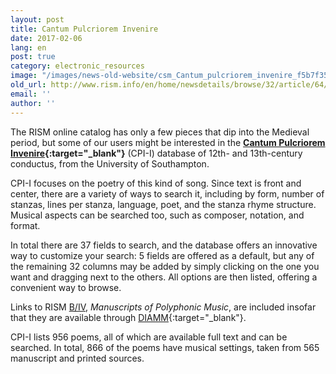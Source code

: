 ```yaml
---
layout: post
title: Cantum Pulcriorem Invenire
date: 2017-02-06
lang: en
post: true
category: electronic_resources
image: "/images/news-old-website/csm_Cantum_pulcriorem_invenire_f5b7f35d9f.jpg"
old_url: http://www.rism.info/en/home/newsdetails/browse/32/article/64/cantum-pulcriorem-invenire.html
email: ''
author: ''
---
```


The RISM online catalog has only a few pieces that dip into the Medieval period, but some of our users might be interested in the **[Cantum Pulcriorem Invenire](http://catalogue.conductus.ac.uk/){:target="_blank"}** (CPI-I) database of 12th- and 13th-century conductus, from the University of Southampton.

CPI-I focuses on the poetry of this kind of song. Since text is front and center, there are a variety of ways to search it, including by form, number of stanzas, lines per stanza, language, poet, and the stanza rhyme structure. Musical aspects can be searched too, such as composer, notation, and format.

In total there are 37 fields to search, and the database offers an innovative way to customize your search: 5 fields are offered as a default, but any of the remaining 32 columns may be added by simply clicking on the one you want and dragging next to the others. All options are then listed, offering a convenient way to browse.

Links to RISM [B/IV](/publications.html#series-b-bibliographies-organized-by-topic), _Manuscripts of Polyphonic Music_, are included insofar that they are available through [DIAMM](http://www.diamm.ac.uk/){:target="_blank"}.

CPI-I lists 956 poems, all of which are available full text and can be searched. In total, 866 of the poems have musical settings, taken from 565 manuscript and printed sources.
